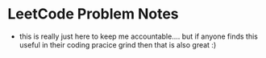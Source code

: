 # LeetCode Problem Notes

- this is really just here to keep me accountable....
but if anyone finds this useful in their coding pracice grind then that is also great :)

